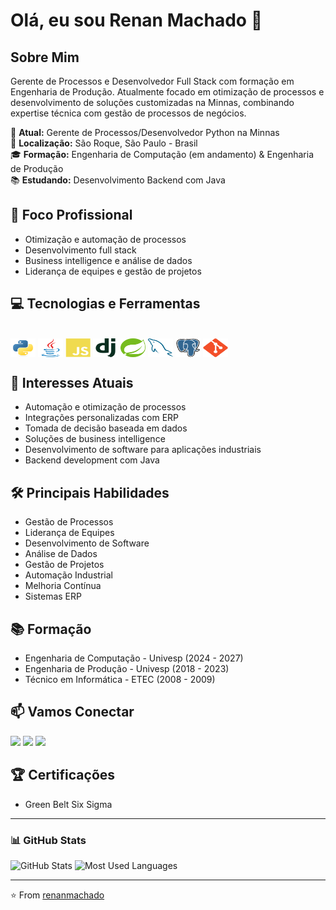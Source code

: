 # Olá, eu sou Renan Machado 👋

## Sobre Mim
Gerente de Processos e Desenvolvedor Full Stack com formação em Engenharia de Produção. Atualmente focado em otimização de processos e desenvolvimento de soluções customizadas na Minnas, combinando expertise técnica com gestão de processos de negócios.

🏢 **Atual:** Gerente de Processos/Desenvolvedor Python na Minnas  
📍 **Localização:** São Roque, São Paulo - Brasil  
🎓 **Formação:** Engenharia de Computação (em andamento) & Engenharia de Produção  
📚 **Estudando:** Desenvolvimento Backend com Java

## 🚀 Foco Profissional
- Otimização e automação de processos
- Desenvolvimento full stack
- Business intelligence e análise de dados
- Liderança de equipes e gestão de projetos

## 💻 Tecnologias e Ferramentas

<div style="display: inline_block"><br>
  <img align="center" alt="Python" height="30" width="40" src="https://raw.githubusercontent.com/devicons/devicon/master/icons/python/python-original.svg">
  <img align="center" alt="Java" height="30" width="40" src="https://raw.githubusercontent.com/devicons/devicon/master/icons/java/java-original.svg">
  <img align="center" alt="Js" height="30" width="40" src="https://raw.githubusercontent.com/devicons/devicon/master/icons/javascript/javascript-plain.svg">
  <img align="center" alt="Django" height="30" width="40" src="https://raw.githubusercontent.com/devicons/devicon/master/icons/django/django-plain.svg">
  <img align="center" alt="Spring" height="30" width="40" src="https://raw.githubusercontent.com/devicons/devicon/master/icons/spring/spring-original.svg">
  <img align="center" alt="MySQL" height="30" width="40" src="https://raw.githubusercontent.com/devicons/devicon/master/icons/mysql/mysql-original.svg">
  <img align="center" alt="PostgreSQL" height="30" width="40" src="https://raw.githubusercontent.com/devicons/devicon/master/icons/postgresql/postgresql-original.svg">
  <img align="center" alt="Git" height="30" width="40" src="https://raw.githubusercontent.com/devicons/devicon/master/icons/git/git-original.svg">
</div>

## 🌱 Interesses Atuais
- Automação e otimização de processos
- Integrações personalizadas com ERP
- Tomada de decisão baseada em dados
- Soluções de business intelligence
- Desenvolvimento de software para aplicações industriais
- Backend development com Java

## 🛠 Principais Habilidades
- Gestão de Processos
- Liderança de Equipes
- Desenvolvimento de Software
- Análise de Dados
- Gestão de Projetos
- Automação Industrial
- Melhoria Contínua
- Sistemas ERP

## 📚 Formação
- Engenharia de Computação - Univesp (2024 - 2027)
- Engenharia de Produção - Univesp (2018 - 2023)
- Técnico em Informática - ETEC (2008 - 2009)

## 📫 Vamos Conectar
<div> 
  <a href="mailto:renanmachado2309@gmail.com"><img src="https://img.shields.io/badge/-Gmail-%23333?style=for-the-badge&logo=gmail&logoColor=white" target="_blank"></a>
  <a href="https://www.linkedin.com/in/renan-machado-dev/" target="_blank"><img src="https://img.shields.io/badge/-LinkedIn-%230077B5?style=for-the-badge&logo=linkedin&logoColor=white" target="_blank"></a>
  <a href="https://wa.me/5511995880074" target="_blank"><img src="https://img.shields.io/badge/WhatsApp-25D366?style=for-the-badge&logo=whatsapp&logoColor=white" target="_blank"></a>
</div>

## 🏆 Certificações
- Green Belt Six Sigma

---

### 📊 GitHub Stats

![GitHub Stats](https://github-readme-stats.vercel.app/api?username=YourGitHubUsername&theme=dracula&show_icons=true)
![Most Used Languages](https://github-readme-stats.vercel.app/api/top-langs/?username=YourGitHubUsername&layout=compact&theme=dracula)

---
⭐️ From [renanmachado](https://github.com/YourGitHubUsername)
